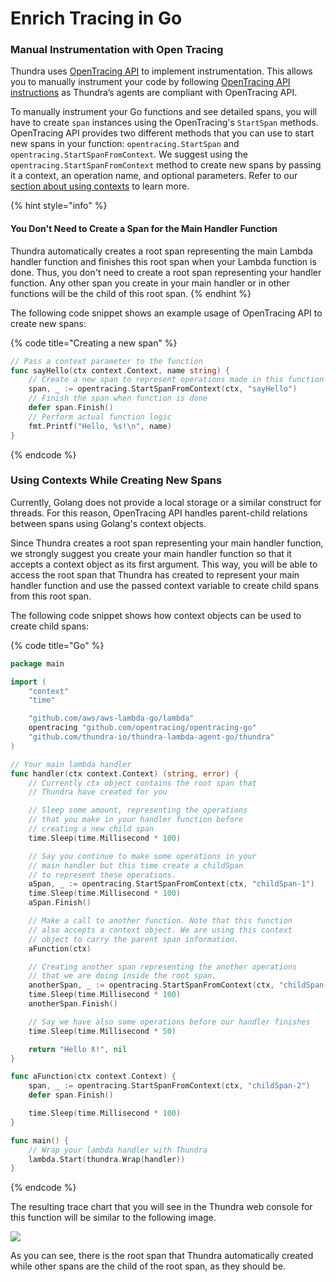 # Enrich Tracing in Go

### Manual Instrumentation with Open Tracing

Thundra uses [OpenTracing API](https://github.com/opentracing/opentracing-go) to implement instrumentation. This allows you to manually instrument your code by following [OpenTracing API instructions](https://github.com/opentracing/opentracing-go) as Thundra’s agents are compliant with OpenTracing API.

To manually instrument your Go functions and see detailed spans, you will have to create `span` instances using the OpenTracing's `StartSpan` methods. OpenTracing API provides two different methods that you can use to start new spans in your function: `opentracing.StartSpan` and `opentracing.StartSpanFromContext`. We suggest using the `opentracing.StartSpanFromContext` method to create new spans by passing it a context, an operation name, and optional parameters. Refer to our [section about using contexts](go-configuration-options/trace-configurations.md#using-contexts-while-creating-new-spans) to learn more.

{% hint style="info" %}
#### You Don't Need to Create a Span for the Main Handler Function

Thundra automatically creates a root span representing the main Lambda handler function and finishes this root span when your Lambda function is done. Thus, you don't need to create a root span representing your handler function. Any other span you create in your main handler or in other functions will be the child of this root span.
{% endhint %}

The following code snippet shows an example usage of OpenTracing API to create new spans:

{% code title="Creating a new span" %}
```go
// Pass a context parameter to the function
func sayHello(ctx context.Context, name string) {
	// Create a new span to represent operations made in this function
	span, _ := opentracing.StartSpanFromContext(ctx, "sayHello")
	// Finish the span when function is done
	defer span.Finish()
	// Perform actual function logic
	fmt.Printf("Hello, %s!\n", name)
}
```
{% endcode %}

### Using Contexts While Creating New Spans

Currently, Golang does not provide a local storage or a similar construct for threads. For this reason, OpenTracing API handles parent-child relations between spans using Golang's context objects.

Since Thundra creates a root span representing your main handler function, we strongly suggest you create your main handler function so that it accepts a context object as its first argument. This way, you will be able to access the root span that Thundra has created to represent your main handler function and use the passed context variable to create child spans from this root span.

The following code snippet shows how context objects can be used to create child spans:

{% code title="Go" %}
```go
package main

import (
	"context"
	"time"

	"github.com/aws/aws-lambda-go/lambda"
	opentracing "github.com/opentracing/opentracing-go"
	"github.com/thundra-io/thundra-lambda-agent-go/thundra"
)

// Your main lambda handler
func handler(ctx context.Context) (string, error) {
	// Currently ctx object contains the root span that
	// Thundra have created for you

	// Sleep some amount, representing the operations
	// that you make in your handler function before
	// creating a new child span
	time.Sleep(time.Millisecond * 100)

	// Say you continue to make some operations in your
	// main handler but this time create a childSpan
	// to represent these operations.
	aSpan, _ := opentracing.StartSpanFromContext(ctx, "childSpan-1")
	time.Sleep(time.Millisecond * 100)
	aSpan.Finish()

	// Make a call to another function. Note that this function
	// also accepts a context object. We are using this context
	// object to carry the parent span information.
	aFunction(ctx)

	// Creating another span representing the another operations
	// that we are doing inside the root span.
	anotherSpan, _ := opentracing.StartSpanFromContext(ctx, "childSpan-3")
	time.Sleep(time.Millisecond * 100)
	anotherSpan.Finish()

	// Say we have also some operations before our handler finishes
	time.Sleep(time.Millisecond * 50)

	return "Hello ƛ!", nil
}

func aFunction(ctx context.Context) {
	span, _ := opentracing.StartSpanFromContext(ctx, "childSpan-2")
	defer span.Finish()

	time.Sleep(time.Millisecond * 100)
}

func main() {
	// Wrap your lambda handler with Thundra
	lambda.Start(thundra.Wrap(handler))
}
```
{% endcode %}

The resulting trace chart that you will see in the Thundra web console for this function will be similar to the following image.

![](../.gitbook/assets/go\_manual\_trace.png)

As you can see, there is the root span that Thundra automatically created while other spans are the child of the root span, as they should be.
